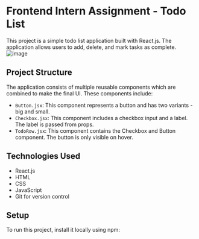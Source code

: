 # Frontend Intern Assignment - Todo List

This project is a simple todo list application built with React.js. The application allows users to add, delete, and mark tasks as complete.
![image](https://github.com/ozearkhan/thefuture.university/assets/110727997/63853ade-286f-4267-94bd-ad1b9e5f77e3)


## Project Structure

The application consists of multiple reusable components which are combined to make the final UI. These components include:

- `Button.jsx`: This component represents a button and has two variants - big and small.
- `Checkbox.jsx`: This component includes a checkbox input and a label. The label is passed from props.
- `TodoRow.jsx`: This component contains the Checkbox and Button component. The button is only visible on hover.

## Technologies Used

- React.js
- HTML
- CSS
- JavaScript
- Git for version control

## Setup

To run this project, install it locally using npm:

